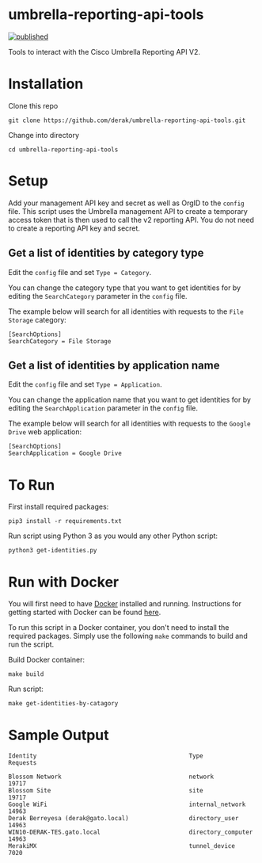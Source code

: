 # umbrella-reporting-api-tools

[![published](https://static.production.devnetcloud.com/codeexchange/assets/images/devnet-published.svg)](https://developer.cisco.com/codeexchange/github/repo/derak/umbrella-reporting-api-tools)

Tools to interact with the Cisco Umbrella Reporting API V2.


# Installation

Clone this repo
```
git clone https://github.com/derak/umbrella-reporting-api-tools.git
```

Change into directory
```
cd umbrella-reporting-api-tools
```


# Setup
Add your management API key and secret as well as OrgID to the `config` file. This script uses the Umbrella management API to create a temporary access token that is then used to call the v2 reporting API. You do not need to create a reporting API key and secret.

## Get a list of identities by category type

Edit the `config` file and set `Type = Category`.

You can change the category type that you want to get identities for by editing the `SearchCategory` parameter in the `config` file.

The example below will search for all identities with requests to the `File Storage` category:
```
[SearchOptions]
SearchCategory = File Storage
```

## Get a list of identities by application name

Edit the `config` file and set `Type = Application`.

You can change the application name that you want to get identities for by editing the `SearchApplication` parameter in the `config` file.

The example below will search for all identities with requests to the `Google Drive` web application:
```
[SearchOptions]
SearchApplication = Google Drive
```

# To Run
First install required packages:
```
pip3 install -r requirements.txt
```

Run script using Python 3 as you would any other Python script:
```
python3 get-identities.py
```

# Run with Docker
You will first need to have [Docker](https://docs.docker.com/get-docker/) installed and running. Instructions for getting started with Docker can be found [here](https://docs.docker.com/get-docker/).

To run this script in a Docker container, you don't need to install the required packages. Simply use the following `make` commands to build and run the script.

Build Docker container:
```
make build
````

Run script:
```
make get-identities-by-catagory
```

# Sample Output
```
Identity                                           Type                 Requests

Blossom Network                                    network              19717
Blossom Site                                       site                 19717
Google WiFi                                        internal_network     14963
Derak Berreyesa (derak@gato.local)                 directory_user       14963
WIN10-DERAK-TES.gato.local                         directory_computer   14963
MerakiMX                                           tunnel_device        7020
```
